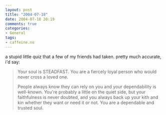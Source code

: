 ```yaml
---
layout: post
title: "2004-07-18"
date: 2004-07-18 20:19
comments: true
categories:
- General
tags:
- caffeine.nu
---
```

a stupid little quiz that a few of my friends had taken.  pretty much accurate, i'd say:

> Your soul is STEADFAST. You are a fiercely loyal person who would never cross a loved one.
> 
> People always know they can rely on you and your dependability is well-known. You're probably a little on the quiet side, but your faithfulness is never doubted, and you always back up your kith and kin whether they want or need it or not. You are a dependable and trusted soul.
